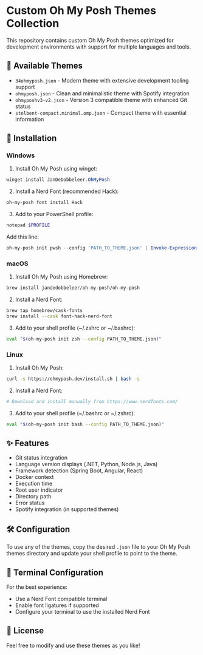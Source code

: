 # Custom Oh My Posh Themes Collection

This repository contains custom Oh My Posh themes optimized for development environments with support for multiple languages and tools.

## 🎨 Available Themes

- `34ohmyposh.json` - Modern theme with extensive development tooling support
- `ohmyposh.json` - Clean and minimalistic theme with Spotify integration
- `ohmyposhv3-v2.json` - Version 3 compatible theme with enhanced Git status
- `stelbent-compact.minimal.omp.json` - Compact theme with essential information

## 🚀 Installation

### Windows

1. Install Oh My Posh using winget:
```powershell
winget install JanDeDobbeleer.OhMyPosh
```

2. Install a Nerd Font (recommended Hack):
```powershell
oh-my-posh font install Hack
```

3. Add to your PowerShell profile:
```powershell
notepad $PROFILE
```

Add this line:
```powershell
oh-my-posh init pwsh --config 'PATH_TO_THEME.json' | Invoke-Expression
```

### macOS

1. Install Oh My Posh using Homebrew:
```bash
brew install jandedobbeleer/oh-my-posh/oh-my-posh
```

2. Install a Nerd Font:
```bash
brew tap homebrew/cask-fonts
brew install --cask font-hack-nerd-font
```

3. Add to your shell profile (~/.zshrc or ~/.bashrc):
```bash
eval "$(oh-my-posh init zsh --config PATH_TO_THEME.json)"
```

### Linux

1. Install Oh My Posh:
```bash
curl -s https://ohmyposh.dev/install.sh | bash -s
```

2. Install a Nerd Font:
```bash
# Download and install manually from https://www.nerdfonts.com/
```

3. Add to your shell profile (~/.bashrc or ~/.zshrc):
```bash
eval "$(oh-my-posh init bash --config PATH_TO_THEME.json)"
```

## ✨ Features

- Git status integration
- Language version displays (.NET, Python, Node.js, Java)
- Framework detection (Spring Boot, Angular, React)
- Docker context
- Execution time
- Root user indicator
- Directory path
- Error status
- Spotify integration (in supported themes)

## 🛠️ Configuration

To use any of the themes, copy the desired `.json` file to your Oh My Posh themes directory and update your shell profile to point to the theme.

## 🎨 Terminal Configuration

For the best experience:
- Use a Nerd Font compatible terminal
- Enable font ligatures if supported
- Configure your terminal to use the installed Nerd Font

## 📝 License

Feel free to modify and use these themes as you like!